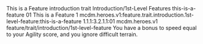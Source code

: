 <ability>
  <name>This is a Feature</name>
  <metadata>
    <class>introduction</class>
    <feature_type>trait</feature_type>
    <file_dpath>Introduction/1st-Level Features</file_dpath>
    <item_id>this-is-a-feature</item_id>
    <item_index>01</item_index>
    <item_name>This is a Feature</item_name>
    <level>1</level>
    <scc>mcdm.heroes.v1:feature.trait.introduction.1st-level-feature:this-is-a-feature</scc>
    <scdc>1.1.1:3.2.1.1:01</scdc>
    <source>mcdm.heroes.v1</source>
    <type>feature/trait/introduction/1st-level-feature</type>
  </metadata>
  <effects>
    <effect type="mundane">You have a bonus to speed equal to your Agility score, and you ignore difficult terrain.</effect>
  </effects>
</ability>
